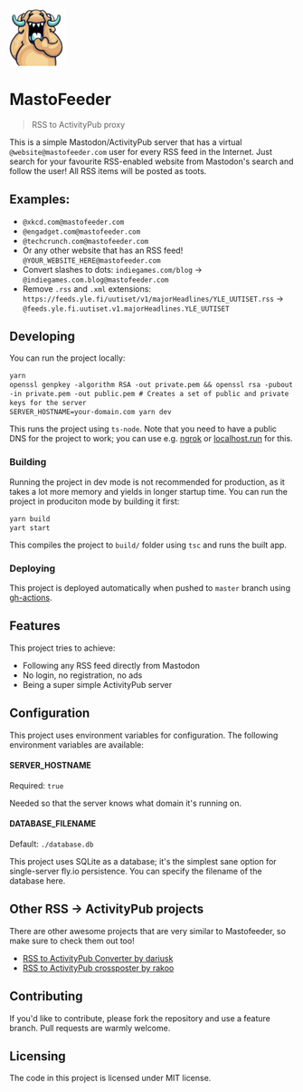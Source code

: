 <img src="./logo.png" width="100" />

# MastoFeeder
> RSS to ActivityPub proxy

This is a simple Mastodon/ActivityPub server that has a virtual
`@website@mastofeeder.com` user for every RSS feed in the Internet. Just search
for your favourite RSS-enabled website from Mastodon's search and follow the
user! All RSS items will be posted as toots.

## Examples:

- `@xkcd.com@mastofeeder.com`
- `@engadget.com@mastofeeder.com`
- `@techcrunch.com@mastofeeder.com`
- Or any other website that has an RSS feed! `@YOUR_WEBSITE_HERE@mastofeeder.com`
- Convert slashes to dots: `indiegames.com/blog` -> `@indiegames.com.blog@mastofeeder.com`
- Remove `.rss` and `.xml` extensions: `https://feeds.yle.fi/uutiset/v1/majorHeadlines/YLE_UUTISET.rss` -> `@feeds.yle.fi.uutiset.v1.majorHeadlines.YLE_UUTISET`

## Developing

You can run the project locally:

```shell
yarn
openssl genpkey -algorithm RSA -out private.pem && openssl rsa -pubout -in private.pem -out public.pem # Creates a set of public and private keys for the server
SERVER_HOSTNAME=your-domain.com yarn dev
```

This runs the project using `ts-node`. Note that you need to have a public DNS
for the project to work; you can use e.g. [ngrok](https://ngrok.com/) or
[localhost.run](https://localhost.run/) for this.

### Building

Running the project in dev mode is not recommended for production, as it takes a
lot more memory and yields in longer startup time. You can run the project in
produciton mode by building it first:

```shell
yarn build
yart start
```

This compiles the project to `build/` folder using `tsc` and runs the built app.

### Deploying

This project is deployed automatically when pushed to `master` branch using
[gh-actions](./.github/workflows/fly.yml).

## Features

This project tries to achieve:
* Following any RSS feed directly from Mastodon
* No login, no registration, no ads
* Being a super simple ActivityPub server

## Configuration

This project uses environment variables for configuration. The following
environment variables are available:

#### SERVER_HOSTNAME
Required: `true`

Needed so that the server knows what domain it's running on.

#### DATABASE_FILENAME
Default: `./database.db`

This project uses SQLite as a database; it's the simplest sane option for
single-server fly.io persistence. You can specify the filename of the database
here.

## Other RSS → ActivityPub projects

There are other awesome projects that are very similar to Mastofeeder, so make
sure to check them out too!

- [RSS to ActivityPub Converter by dariusk](https://github.com/dariusk/rss-to-activitypub)
- [RSS to ActivityPub crossposter by rakoo](https://sr.ht/~rakoo/rss2ap/)

## Contributing

If you'd like to contribute, please fork the repository and use a feature
branch. Pull requests are warmly welcome.

## Licensing

The code in this project is licensed under MIT license.
